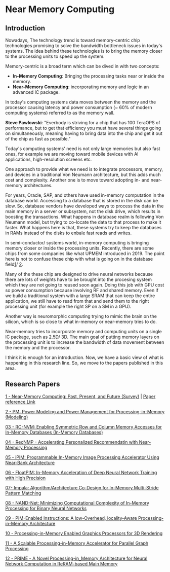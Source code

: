 # Near Memory Computing
## Introduction
Nowadays, The technology trend is toward memory-centric chip technologies promising to solve the bandwidth bottleneck issues in today's systems. The idea behind these technologies is to bring the memory closer to the processing units to speed up the system. 

Memory-centric is a broad term which can be dived in with two concepts:
- **In-Memory Computing**: Bringing the processing tasks near or inside the memory.
- **Near-Memory Computing**: incorporating memory and logic in an advanced IC package.

In today's computing systems data moves between the memory and the processor causing latency and power consumption (~ 60% of modern computing systems) referred to as the memory wall.

**Steve Pawlowski**: "Everbody is striving for a chip that has 100 TeraOPS of performance, but to get that efficiency you must have several things going on simultaneously, meaning having to bring data into the chip and get it out of the chip as fast as possible."

Today's computing systems' need is not only large memories but also fast ones, for example we are moving toward mobile devices with AI applications, high-resolution screens etc.

One approach to provide what we need is to integrate processors, memory, and devices in a traditional Von Neumann architecture, but this adds much cost and complexity. Another one is to move toward adopting in- and near-memory architectures.

For years, Oracle, SAP, and others have used in-memory computation in the database world. Accessing to a database that is stored in the disk can be slow. So, database vendors have developed ways to process the data in the main memory in a server or subsystem, not the disk drive, which results in boosting the transactions. What happens in database realm is following Von Neumann model, but trying to co-locate the data to that process to make it faster. What happens here is that, these systems try to keep the databases in RAMs instead of the disks to enbale fast reads and writes.

In semi-conductor/ systems world, in-memory computing is bringing memory closer or inside the processing units. Recently, there are some chips from some companies like what UPMEM introduced in 2019. The point here is not to confuse these chip with what is going on in the database field[1](https://www.anandtech.com/show/14750/hot-chips-31-analysis-inmemory-processing-by-upmem)/ [2](https://www.upmem.com/video-upmem-presenting-its-true-processing-in-memory-solution-hot-chips-2019/).

Many of the these chip are designed to drive neural networks because there are lots of weights have to be brought into the procesing system which they are not going to reused soon again. Doing this job with GPU cost so power consumption because involving RF and shared memory. Even if we build a traditional system with a large SRAM that can keep the entire application, we still have to read from that and send them to the right processing unit (for example the right SP on a SM in a GPU).

Another way is neuromorphic computing trying to mimic the brain on the silicon, which is so close to what in-memory or near-memory tries to do.

Near-memory tries to incorporate memory and computing units on a single IC package, such as 2.5D/ 3D. The main goal of putting memory layers on the processing unit is to increase the bandwidth of data movement between the memory and the processor.

I think it is enough for an introduction. Now, we have a basic view of what is happening in this research line. So, we move to the papers published in this area.

## Research Papers
[1 - Near-Memory Computing: Past, Present, and Future (Survey)](papers/01-near_memory_computing.past_present_and_future.md) |  [Paper reference Link]()

[2 - PM: Power Modeling and Power Management for Processing-in-Memory (Modeling)](papers/02-PM.md)

[03 - RC-NVM: Enabling Symmetric Row and Column Memory Accesses for In-Memory Databases (In-Memory Databases)](papers/03-RC-NVM.md)

[04 - RecNMP - Accelerating Personalized Recommendatin with Near-Memory Processing](papers/04-RecNNP.md)

[05 - iPIM: Programmable In-Memory Image Processing Accelerator Using Near-Bank Architecture](papers/05-iPIM.md)

[06 - FloatPIM: In-Memory Acceleration of Deep Neural Network Training with High Precision](papers/06-FloatPIM.md)

[07- Impala: Algorithm/Architecture Co-Design for In-Memory Multi-Stride Pattern Matching](papers/07-Impala.md)

[08 - NAND-Net: Minimizing Computational Complexity of In-Memory Processing for Binary Neural Networks](papers/08-NAND-Net.md)

[09 - PIM-Enabled Instructions: A low-Overhead, locality-Aware Processing-in-Memory Architecture](papers/09-PIM-Enable_Instructions.md)

[10 - Processing-in-Memory Enabled Graphics Processors for 3D Rendering](papers/10-Processing-in-memory_enabled_graphics_for_3D_rendering.md)

[11 - A Scalable Processing-in-Memory Accelerator for Parallel Graph Processing](papers/11-a_scalable_processing_in_memory_accelerator_for_parallel_graph_processing.md)

[12 - PRIME - A Novel Processing-in_Memory Architecture for Neural Network Computation in ReRAM-based Main Memory](PRIME.md)